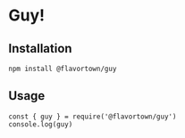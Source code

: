 Guy!
====

Installation
------------

    npm install @flavortown/guy


Usage
-----

    const { guy } = require('@flavortown/guy')
    console.log(guy)
